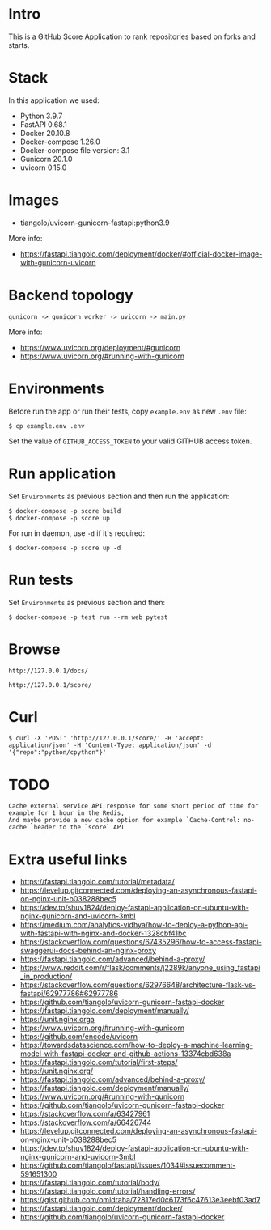 Intro
=====

This is a GitHub Score Application to rank repositories based on forks and starts.


Stack
=====

In this application we used:

* Python 3.9.7
* FastAPI 0.68.1
* Docker 20.10.8
* Docker-compose 1.26.0
* Docker-compose file version: 3.1
* Gunicorn 20.1.0
* uvicorn 0.15.0

Images
======

* tiangolo/uvicorn-gunicorn-fastapi:python3.9

More info:

* https://fastapi.tiangolo.com/deployment/docker/#official-docker-image-with-gunicorn-uvicorn

Backend topology
=================

```
gunicorn -> gunicorn worker -> uvicorn -> main.py
```

More info:

* https://www.uvicorn.org/deployment/#gunicorn
* https://www.uvicorn.org/#running-with-gunicorn


Environments
============

Before run the app or run their tests, copy `example.env` as new `.env` file: 

```
$ cp example.env .env
```

Set the value of `GITHUB_ACCESS_TOKEN` to your valid GITHUB access token.

Run application
===============

Set `Environments` as previous section and then run the application:

```
$ docker-compose -p score build
$ docker-compose -p score up
```

For run in daemon, use `-d` if it's required:

```
$ docker-compose -p score up -d
```


Run tests
=========

Set `Environments` as previous section and then:

```
$ docker-compose -p test run --rm web pytest
```

Browse
======

    http://127.0.0.1/docs/

    http://127.0.0.1/score/


Curl
====

```
$ curl -X 'POST' 'http://127.0.0.1/score/' -H 'accept: application/json' -H 'Content-Type: application/json' -d '{"repo":"python/cpython"}'
```

TODO
====

    Cache external service API response for some short period of time for example for 1 hour in the Redis,
    And maybe provide a new cache option for example `Cache-Control: no-cache` header to the `score` API


Extra useful links
==================


* https://fastapi.tiangolo.com/tutorial/metadata/
* https://levelup.gitconnected.com/deploying-an-asynchronous-fastapi-on-nginx-unit-b038288bec5
* https://dev.to/shuv1824/deploy-fastapi-application-on-ubuntu-with-nginx-gunicorn-and-uvicorn-3mbl
* https://medium.com/analytics-vidhya/how-to-deploy-a-python-api-with-fastapi-with-nginx-and-docker-1328cbf41bc
* https://stackoverflow.com/questions/67435296/how-to-access-fastapi-swaggerui-docs-behind-an-nginx-proxy
* https://fastapi.tiangolo.com/advanced/behind-a-proxy/
* https://www.reddit.com/r/flask/comments/j2289k/anyone_using_fastapi_in_production/
* https://stackoverflow.com/questions/62976648/architecture-flask-vs-fastapi/62977786#62977786
* https://github.com/tiangolo/uvicorn-gunicorn-fastapi-docker
* https://fastapi.tiangolo.com/deployment/manually/
* https://unit.nginx.orga
* https://www.uvicorn.org/#running-with-gunicorn
* https://github.com/encode/uvicorn
* https://towardsdatascience.com/how-to-deploy-a-machine-learning-model-with-fastapi-docker-and-github-actions-13374cbd638a
* https://fastapi.tiangolo.com/tutorial/first-steps/
* https://unit.nginx.org/
* https://fastapi.tiangolo.com/advanced/behind-a-proxy/
* https://fastapi.tiangolo.com/deployment/manually/
* https://www.uvicorn.org/#running-with-gunicorn
* https://github.com/tiangolo/uvicorn-gunicorn-fastapi-docker
* https://stackoverflow.com/a/63427961
* https://stackoverflow.com/a/66426744
* https://levelup.gitconnected.com/deploying-an-asynchronous-fastapi-on-nginx-unit-b038288bec5
* https://dev.to/shuv1824/deploy-fastapi-application-on-ubuntu-with-nginx-gunicorn-and-uvicorn-3mbl
* https://github.com/tiangolo/fastapi/issues/1034#issuecomment-591651300
* https://fastapi.tiangolo.com/tutorial/body/
* https://fastapi.tiangolo.com/tutorial/handling-errors/
* https://gist.github.com/omidraha/72817ed0c6173f6c47613e3eebf03ad7
* https://fastapi.tiangolo.com/deployment/docker/
* https://github.com/tiangolo/uvicorn-gunicorn-fastapi-docker
